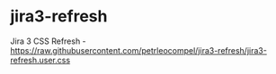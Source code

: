 # jira3-refresh
Jira 3 CSS Refresh - https://raw.githubusercontent.com/petrleocompel/jira3-refresh/jira3-refresh.user.css
